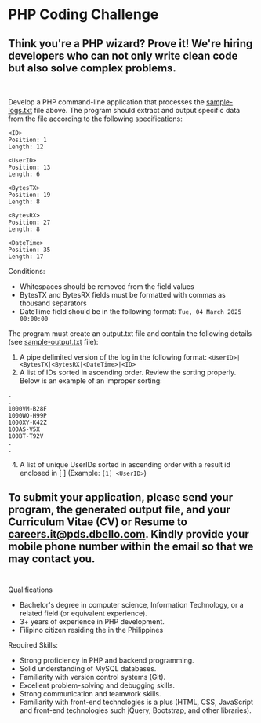 # PHP Coding Challenge
## Think you're a PHP wizard? Prove it! We're hiring developers who can not only write clean code but also solve complex problems.<br/><br/>
###

Develop a PHP command-line application that processes the [sample-logs.txt](https://github.com/pdsc-ph/php-coding-challenge/blob/main/sample-log.txt) file above. The program should extract and output specific data from the file according to the following specifications:                                                                                                                                                                     
```
<ID>
Position: 1
Length: 12

<UserID>
Position: 13
Length: 6

<BytesTX>
Position: 19
Length: 8

<BytesRX>
Position: 27
Length: 8

<DateTime>
Position: 35
Length: 17
```

Conditions:
* Whitespaces should be removed from the field values
* BytesTX and BytesRX fields must be formatted with commas as thousand separators
* DateTime field should be in the following format: ``Tue, 04 March 2025 00:00:00``

The program must create an output.txt file and contain the following details (see [sample-output.txt](https://github.com/pdsc-ph/php-coding-challenge/blob/main/sample-output.txt) file):
1. A pipe delimited version of the log in the following format: ``<UserID>|<BytesTX|<BytesRX|<DateTime>|<ID>``
2. A list of IDs sorted in ascending order. Review the sorting properly. Below is an example of an improper sorting:
```
.
.
1000VM-B28F
1000WQ-H99P
1000XY-K42Z
100AS-V5X
100BT-T92V
.
.
```
4. A list of unique UserIDs sorted in ascending order with a result id enclosed in [ ] (Example: ``[1] <UserID>``)

##
## To submit your application, please send your program, the generated output file, and your Curriculum Vitae (CV) or Resume to <ins>**careers.it@pds.dbello.com**</ins>. Kindly provide your mobile phone number within the email so that we may contact you.<br/><br/>

Qualifications
* Bachelor's degree in computer science, Information Technology, or a related field (or equivalent experience).
* 3+ years of experience in PHP development.
* Filipino citizen residing the in the Philippines

Required Skills:
* Strong proficiency in PHP and backend programming.
* Solid understanding of MySQL databases.
* Familiarity with version control systems (Git).
* Excellent problem-solving and debugging skills.
* Strong communication and teamwork skills.
* Familiarity with front-end technologies is a plus (HTML, CSS, JavaScript and front-end technologies such jQuery, Bootstrap, and other libraries).

